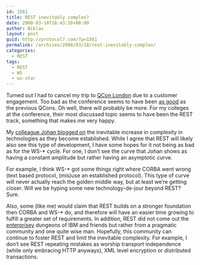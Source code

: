 ```yaml
---
id: 1561
title: REST inevitably complex?
date: 2008-03-18T16:43:26+00:00
author: Niklas
layout: post
guid: http://protocol7.com/?p=1561
permalink: /archives/2008/03/18/rest-inevitably-complex/
categories:
  - REST
tags:
  - REST
  - WS
  - ws-star
---
```

<div class='microid-b825ac31a21a0f5a22c23f021d7adc7d933bace9'>
  <p>
    Turned out I had to cancel my trip to <a href="http://jaoo.dk/london-2008/conference/">QCon London</a> due to a customer engagement. Too bad as the conference seems to have been <a href="http://steve.vinoski.net/blog/2008/03/15/back-from-qcon/">as good</a> as the previous QCons. Oh well, there will probably be more. For my colleges at the conference, their most discussed topic seems to have been the REST track, something that makes me very happy.
  </p>
  
  <p>
    My <a href="http://wiki.callistaenterprise.se/display/CallistaCom/2008/03/14/After+Corba+comes+SOAP+comes+REST+comes+...">colleague Johan blogged on</a> the inevitable increase in complexity in technologies as they become established. While I agree that REST will likely also see this type of development, I have some hopes for it not being as bad as for the WS-* cycle. For one, I don&#8217;t see the curve that Johan shows as having a constant amplitude but rather having an asymptotic curve.
  </p>
  
  <p>
    For example, I think WS-* got some things right where CORBA went wrong (text based protocol, (mis)use an established protocol). This type of curve will never actually reach the golden middle way, but at least we&#8217;re getting closer. Will we be hyping some new technology-de-jour beyond REST? Sure.
  </p>
  
  <p>
    Also, some (like me) would claim that REST builds on a stronger foundation then CORBA and WS-* do, and therefore will have an easier time growing to fulfill a greater set of requirements. In addition, REST did not come out the <a href="http://en.wikipedia.org/wiki/Enterprisey#Criticisms">enterprisey</a> dungeons of IBM and friends but rather from a pragmatic community and one quite wise man. Hopefully, this community can continue to foster REST and limit the inevitable complexity. For example, I don&#8217;t see REST repeating mistakes as worship transport independence (while only embracing HTTP anyways), XML level encryption or distributed transactions.
  </p>
</div>